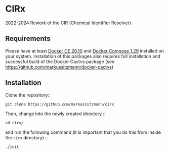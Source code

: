 # CIRx 

2022-2024 Rework of the CIR (Chemical Identifier Resolver)

## Requirements

Please have at least [Docker CE 20.10](<https://docs.docker.com/engine/installation/>) and 
[Docker Compose 1.29](<https://docs.docker.com/compose/install/>) installed on your system.
Installation of this packages also requires full installation and successful build of the Docker Cactvs package 
(see https://github.com/markussitzmann/docker-cactvs) 

## Installation

Clone the repository::

    git clone https://github.com/markussitzmann/cirx

Then, change into the newly created directory ::

    cd cirx/

and run the following command (it is important that you do this from inside the `cirx` directory) ::

    ./init



